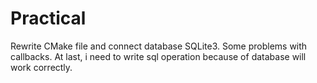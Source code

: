 # Practical

Rewrite CMake file and connect database SQLite3.
Some problems with callbacks.
At last, i need to write sql operation because of database will work correctly.
